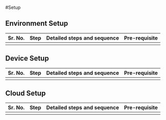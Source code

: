 #Setup

## **Environment Setup** 

 | Sr. No. |Step|Detailed steps and sequence|Pre-requisite|
 | :-------------: | :------------- | :------------ |:------------ |
 | | | | |

## **Device Setup**

 | Sr. No. |Step|Detailed steps and sequence|Pre-requisite|
 | :-------------: | :------------- | :------------ |:------------ |
 | | | | |


## **Cloud Setup**

 | Sr. No. |Step|Detailed steps and sequence|Pre-requisite|
 | :-------------: | :------------- | :------------ |:------------ |
 | | | | |



